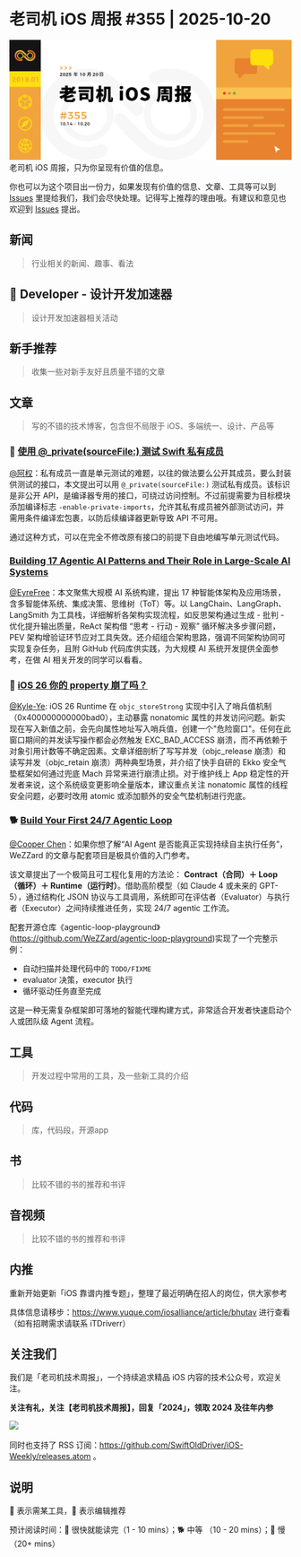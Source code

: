 # 老司机 iOS 周报 #355 | 2025-10-20

![ios-weekly](https://github.com/SwiftOldDriver/iOS-Weekly/blob/master/assets/weekly-header/355.jpg?raw=true)
老司机 iOS 周报，只为你呈现有价值的信息。

你也可以为这个项目出一份力，如果发现有价值的信息、文章、工具等可以到 [Issues](https://github.com/SwiftOldDriver/iOS-Weekly/issues) 里提给我们，我们会尽快处理。记得写上推荐的理由哦。有建议和意见也欢迎到 [Issues](https://github.com/SwiftOldDriver/iOS-Weekly/issues) 提出。

## 新闻

> 行业相关的新闻、趣事、看法

##  Developer - 设计开发加速器

> 设计开发加速器相关活动

## 新手推荐

> 收集一些对新手友好且质量不错的文章

## 文章

> 写的不错的技术博客，包含但不局限于 iOS、多端统一、设计、产品等

### 🐎 [使用 @_private(sourceFile:) 测试 Swift 私有成员](https://kyleye.top/posts/swift-private-imports/)

[@阿权](https://github.com/bqlin)：私有成员一直是单元测试的难题，以往的做法要么公开其成员，要么封装供测试的接口，本文提出可以用 `@_private(sourceFile:)` 测试私有成员。该标识是非公开 API，是编译器专用的接口，可绕过访问控制。不过前提需要为目标模块添加编译标志 `-enable-private-imports`，允许其私有成员被外部测试访问，并需用条件编译宏包裹，以防后续编译器更新导致 API 不可用。

通过这种方式，可以在完全不修改原有接口的前提下自由地编写单元测试代码。

### [Building 17 Agentic AI Patterns and Their Role in Large-Scale AI Systems](https://levelup.gitconnected.com/building-17-agentic-ai-patterns-and-their-role-in-large-scale-ai-systems-f4915b5615ce)

[@EyreFree](https://github.com/EyreFree)：本文聚焦大规模 AI 系统构建，提出 17 种智能体架构及应用场景，含多智能体系统、集成决策、思维树（ToT）等。以 LangChain、LangGraph、LangSmith 为工具栈，详细解析各架构实现流程，如反思架构通过生成 - 批判 - 优化提升输出质量，ReAct 架构借 “思考 - 行动 - 观察” 循环解决多步骤问题，PEV 架构增验证环节应对工具失效。还介绍组合架构思路，强调不同架构协同可实现复杂任务，且附 GitHub 代码库供实践，为大规模 AI 系统开发提供全面参考，在做 AI 相关开发的同学可以看看。

### 🐎 [iOS 26 你的 property 崩了吗？](https://mp.weixin.qq.com/s/6jxpWDq4JWTpKmmCx3S3XA)

[@Kyle-Ye](https://github.com/Kyle-Ye): iOS 26 Runtime 在 `objc_storeStrong` 实现中引入了哨兵值机制（0x400000000000bad0），主动暴露 nonatomic 属性的并发访问问题。新实现在写入新值之前，会先向属性地址写入哨兵值，创建一个"危险窗口"。任何在此窗口期间的并发读写操作都会必然触发 EXC_BAD_ACCESS 崩溃，而不再依赖于对象引用计数等不确定因素。文章详细剖析了写写并发（objc_release 崩溃）和读写并发（objc_retain 崩溃）两种典型场景，并介绍了快手自研的 Ekko 安全气垫框架如何通过兜底 Mach 异常来进行崩溃止损。对于维护线上 App 稳定性的开发者来说，这个系统级变更影响全量版本，建议重点关注 nonatomic 属性的线程安全问题，必要时改用 atomic 或添加额外的安全气垫机制进行兜底。

### 🐕 [Build Your First 24/7 Agentic Loop](https://wezzard.com/post/2025/09/build-your-first-agentic-loop-9d22/)

[@Cooper Chen](https://github.com/cjlcooper)：如果你想了解“AI Agent 是否能真正实现持续自主执行任务”，WeZZard 的文章与配套项目是极具价值的入门参考。

该文章提出了一个极简且可工程化复用的方法论：
**Contract（合同）＋ Loop（循环）＋ Runtime（运行时）**。借助高阶模型（如 Claude 4 或未来的 GPT-5），通过结构化 JSON 协议与工具调用，系统即可在评估者（Evaluator）与执行者（Executor）之间持续推进任务，实现 24/7 agentic 工作流。

配套开源仓库《agentic-loop-playground》(https://github.com/WeZZard/agentic-loop-playground)实现了一个完整示例：

- 自动扫描并处理代码中的 `TODO/FIXME`
- evaluator 决策，executor 执行
- 循环驱动任务直至完成

这是一种无需复杂框架即可落地的智能代理构建方式，非常适合开发者快速启动个人或团队级 Agent 流程。


## 工具

> 开发过程中常用的工具，及一些新工具的介绍

## 代码

> 库，代码段，开源app

## 书

> 比较不错的书的推荐和书评

## 音视频

> 比较不错的书的推荐和书评

## 内推

重新开始更新「iOS 靠谱内推专题」，整理了最近明确在招人的岗位，供大家参考

具体信息请移步：https://www.yuque.com/iosalliance/article/bhutav 进行查看（如有招聘需求请联系 iTDriverr）

## 关注我们

我们是「老司机技术周报」，一个持续追求精品 iOS 内容的技术公众号，欢迎关注。

**关注有礼，关注【老司机技术周报】，回复「2024」，领取 2024 及往年内参**

![](https://github.com/SwiftOldDriver/iOS-Weekly/blob/master/assets/qrcode_for_wechat.jpg?raw=true)

同时也支持了 RSS 订阅：https://github.com/SwiftOldDriver/iOS-Weekly/releases.atom 。

## 说明

🚧 表示需某工具，🌟 表示编辑推荐

预计阅读时间：🐎 很快就能读完（1 - 10 mins）；🐕 中等 （10 - 20 mins）；🐢 慢（20+ mins）
